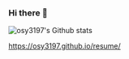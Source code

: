 ### Hi there 👋

![osy3197's Github stats](https://github-readme-stats.vercel.app/api?username=osy3197&show_icons=true&theme=radical)

https://osy3197.github.io/resume/

<!--
**osy3197/osy3197** is a ✨ _special_ ✨ repository because its `README.md` (this file) appears on your GitHub profile.

Here are some ideas to get you started:
  
- 🔭 I’m currently working on ...
- 🌱 I’m currently learning ...
- 👯 I’m looking to collaborate on ...
- 🤔 I’m looking for help with ...
- 💬 Ask me about ...
- 📫 How to reach me: ...
- 😄 Pronouns: ...
- ⚡ Fun fact: ...
-->

